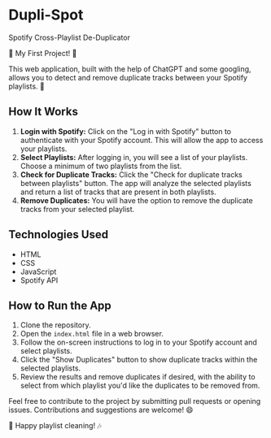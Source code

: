 # Dupli-Spot

Spotify Cross-Playlist De-Duplicator

🎵 My First Project! 🚀

This web application, built with the help of ChatGPT and some googling, allows you to detect and remove duplicate tracks between your Spotify playlists. 🎉

## How It Works

1. **Login with Spotify:** Click on the "Log in with Spotify" button to authenticate with your Spotify account. This will allow the app to access your playlists.
2. **Select Playlists:** After logging in, you will see a list of your playlists. Choose a minimum of two playlists from the list.
3. **Check for Duplicate Tracks:** Click the "Check for duplicate tracks between playlists" button. The app will analyze the selected playlists and return a list of tracks that are present in both playlists.
4. **Remove Duplicates:** You will have the option to remove the duplicate tracks from your selected playlist.

## Technologies Used

- HTML
- CSS
- JavaScript
- Spotify API

## How to Run the App

1. Clone the repository.
2. Open the `index.html` file in a web browser.
3. Follow the on-screen instructions to log in to your Spotify account and select playlists.
4. Click the "Show Duplicates" button to show duplicate tracks within the selected playlists.
5. Review the results and remove duplicates if desired, with the ability to select from which playlist you'd like the duplicates to be removed from.

Feel free to contribute to the project by submitting pull requests or opening issues. Contributions and suggestions are welcome! 😄

🎵 Happy playlist cleaning! 🎶
